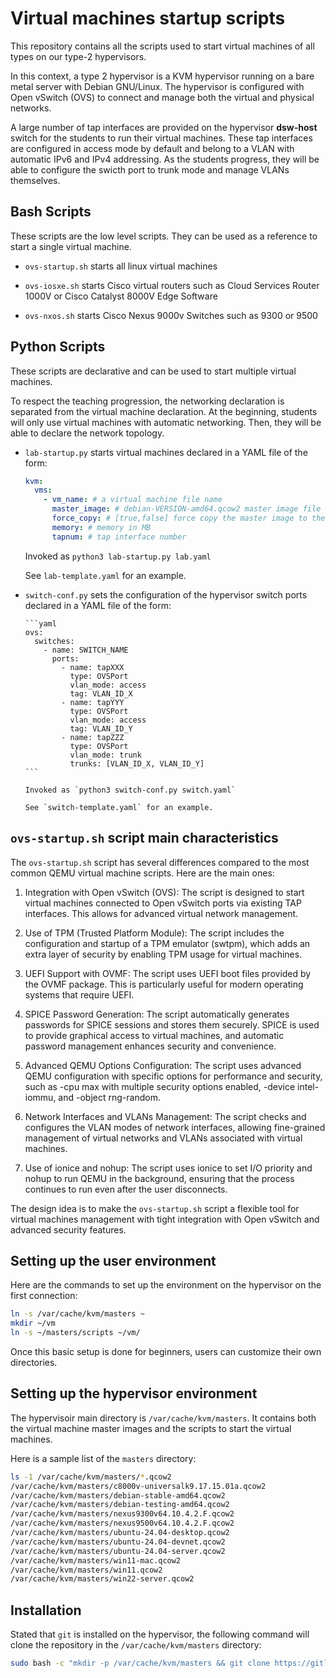 # Virtual machines startup scripts

This repository contains all the scripts used to start virtual machines of all
types on our type-2 hypervisors.

In this context, a type 2 hypervisor is a KVM hypervisor running on a bare metal
server with Debian GNU/Linux. The hypervisor is configured with Open vSwitch
(OVS) to connect and manage both the virtual and physical networks.

A large number of tap interfaces are provided on the hypervisor **dsw-host** switch
for the students to run their virtual machines. These tap interfaces are
configured in access mode by default and belong to a VLAN with automatic IPv6
and IPv4 addressing. As the students progress, they will be able to configure
the swicth port to trunk mode and manage VLANs themselves.

## Bash Scripts

These scripts are the low level scripts. They can be used as a reference to
start a single virtual machine.

- `ovs-startup.sh` starts all linux virtual machines

- `ovs-iosxe.sh` starts Cisco virtual routers such as Cloud Services Router
  1000V or Cisco Catalyst 8000V Edge Software

- `ovs-nxos.sh` starts Cisco Nexus 9000v Switches such as 9300 or 9500

## Python Scripts

These scripts are declarative and can be used to start multiple virtual
machines.

To respect the teaching progression, the networking declaration is separated
from the virtual machine declaration. At the beginning, students will only use
virtual machines with automatic networking. Then, they will be able to declare
the network topology.

- `lab-startup.py` starts virtual machines declared in a YAML file of the form:

  ```yaml
  kvm:
    vms:
      - vm_name: # a virtual machine file name
        master_image: # debian-VERSION-amd64.qcow2 master image file to be used
        force_copy: # [true,false] force copy the master image to the VM image
        memory: # memory in MB
        tapnum: # tap interface number
  ```

  Invoked as `python3 lab-startup.py lab.yaml`

  See `lab-template.yaml` for an example.

- `switch-conf.py` sets the configuration of the hypervisor switch ports
  declared in a YAML file of the form:

      ```yaml
      ovs:
        switches:
          - name: SWITCH_NAME
            ports:
              - name: tapXXX
                type: OVSPort
                vlan_mode: access
                tag: VLAN_ID_X
              - name: tapYYY
                type: OVSPort
                vlan_mode: access
                tag: VLAN_ID_Y
              - name: tapZZZ
                type: OVSPort
                vlan_mode: trunk
                trunks: [VLAN_ID_X, VLAN_ID_Y]
      ```

      Invoked as `python3 switch-conf.py switch.yaml`

      See `switch-template.yaml` for an example.

## `ovs-startup.sh` script main characteristics

The `ovs-startup.sh` script has several differences compared to the most common
QEMU virtual machine scripts. Here are the main ones:

1. Integration with Open vSwitch (OVS):
   The script is designed to start virtual machines connected to Open vSwitch
   ports via existing TAP interfaces. This allows for advanced virtual network
   management.

2. Use of TPM (Trusted Platform Module):
   The script includes the configuration and startup of a TPM emulator (swtpm),
   which adds an extra layer of security by enabling TPM usage for virtual
   machines.

3. UEFI Support with OVMF:
   The script uses UEFI boot files provided by the OVMF package. This is
   particularly useful for modern operating systems that require UEFI.

4. SPICE Password Generation:
   The script automatically generates passwords for SPICE sessions and stores
   them securely. SPICE is used to provide graphical access to virtual
   machines, and automatic password management enhances security and
   convenience.

5. Advanced QEMU Options Configuration:
   The script uses advanced QEMU configuration with specific options for
   performance and security, such as -cpu max with multiple security options
   enabled, -device intel-iommu, and -object rng-random.

6. Network Interfaces and VLANs Management:
   The script checks and configures the VLAN modes of network interfaces,
   allowing fine-grained management of virtual networks and VLANs associated
   with virtual machines.

7. Use of ionice and nohup:
   The script uses ionice to set I/O priority and nohup to run QEMU in the
   background, ensuring that the process continues to run even after the user
   disconnects.

The design idea is to make the `ovs-startup.sh` script a flexible tool for
virtual machines management with tight integration with Open vSwitch and advanced
security features.

## Setting up the user environment

Here are the commands to set up the environment on the hypervisor on the first
connection:

```bash
ln -s /var/cache/kvm/masters ~
mkdir ~/vm
ln -s ~/masters/scripts ~/vm/
```

Once this basic setup is done for beginners, users can customize their own
directories.

## Setting up the hypervisor environment

The hypervisoir main directory is `/var/cache/kvm/masters`. It contains both the
virtual machine master images and the scripts to start the virtual machines.

Here is a sample list of the `masters` directory:

```bash
ls -1 /var/cache/kvm/masters/*.qcow2
/var/cache/kvm/masters/c8000v-universalk9.17.15.01a.qcow2
/var/cache/kvm/masters/debian-stable-amd64.qcow2
/var/cache/kvm/masters/debian-testing-amd64.qcow2
/var/cache/kvm/masters/nexus9300v64.10.4.2.F.qcow2
/var/cache/kvm/masters/nexus9500v64.10.4.2.F.qcow2
/var/cache/kvm/masters/ubuntu-24.04-desktop.qcow2
/var/cache/kvm/masters/ubuntu-24.04-devnet.qcow2
/var/cache/kvm/masters/ubuntu-24.04-server.qcow2
/var/cache/kvm/masters/win11-mac.qcow2
/var/cache/kvm/masters/win11.qcow2
/var/cache/kvm/masters/win22-server.qcow2
```

## Installation

Stated that `git` is installed on the hypervisor, the following command will
clone the repository in the `/var/cache/kvm/masters` directory:

```bash
sudo bash -c "mkdir -p /var/cache/kvm/masters && git clone https://gitlab.inetdoc.net/labs/startup-scripts /var/cache/kvm/masters"
```
